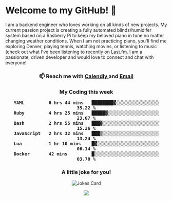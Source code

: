 <h1> Welcome to my GitHub! 👋 </h1>


  I am a backend engineer who loves working on all kinds of new projects. My current passion project is creating a fully automated blinds/humidifer system based on a Rasberry Pi to keep my beloved piano in tune no matter changing weather conditions. When I am not practicing piano, you'll find me exploring Denver, playing tennis, watching movies, or listening to music (check out what I've been listening to recently on [Last.fm](https://www.last.fm/user/mballa000). I am a passionate, driven developer and would love to connect and chat with everyone!

<h3 align = "center"> 📫 Reach me with <a href = "https://calendly.com/msbrandt00/30min"> Calendly </a> and <a href="mailto:msbrandt00@gmail.com">Email</a> 
 </h3>


 
<div align = "center"
[![Anurag's GitHub stats](https://github-readme-stats.vercel.app/api?username=mbrandt00)](https://github.com/anuraghazra/github-readme-stats)
          </div>
<h3 align="center">
  My Coding this week
<!--START_SECTION:waka-->

```text
YAML         6 hrs 44 mins   ████████▓░░░░░░░░░░░░░░░░   35.22 %
Ruby         4 hrs 25 mins   █████▓░░░░░░░░░░░░░░░░░░░   23.07 %
Bash         2 hrs 55 mins   ███▓░░░░░░░░░░░░░░░░░░░░░   15.26 %
JavaScript   2 hrs 32 mins   ███▒░░░░░░░░░░░░░░░░░░░░░   13.24 %
Lua          1 hr 10 mins    █▓░░░░░░░░░░░░░░░░░░░░░░░   06.14 %
Docker       42 mins         █░░░░░░░░░░░░░░░░░░░░░░░░   03.70 %
```

<!--END_SECTION:waka-->

### A little joke for you!

![Jokes Card](https://readme-jokes.vercel.app/api?hideBorder)

<a href="https://www.linkedin.com/in/mbrandt00/"><img src="https://img.shields.io/badge/linkedin-%230077B5.svg?&style=for-the-badge&logo=linkedin&logoColor=white" /></a>
